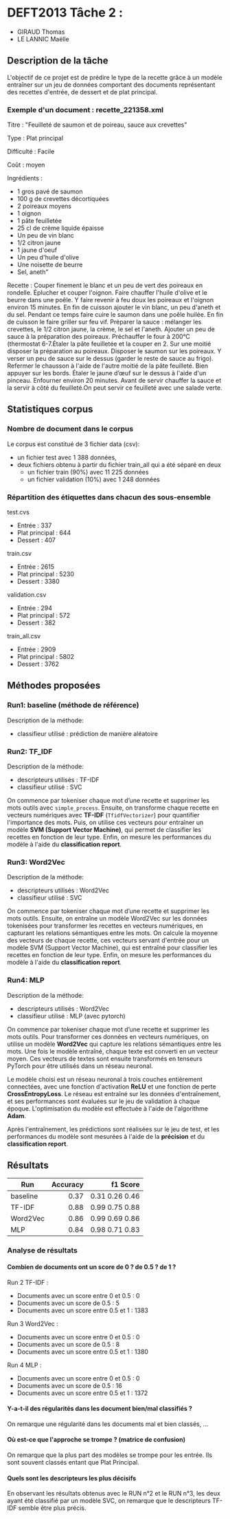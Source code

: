 # DEFT2013 Tâche 2 :
- GIRAUD Thomas
- LE LANNIC Maëlle

## Description de la tâche
L'objectif de ce projet est de prédire le type de la recette grâce à un modèle entraîner sur un jeu de données comportant des documents représentant des recettes d'entrée, de dessert et de plat principal. 

### Exemple d'un document : recette_221358.xml
Titre : "Feuilleté de saumon et de poireau, sauce aux crevettes"

Type : Plat principal 

Difficulté : Facile

Coût : moyen 

Ingrédients :
- 1 gros pavé de saumon 
- 100 g de crevettes décortiquées 
- 2 poireaux moyens 
- 1 oignon  
- 1 pâte feuilletée 
- 25 cl de crème liquide épaisse 
- Un peu de vin blanc 
- 1/2 citron jaune 
- 1 jaune d'oeuf 
- Un peu d'huile d'olive  
- Une noisette de beurre 
- Sel, aneth"

Recette : Couper finement le blanc et un peu de vert des poireaux en rondelle. Éplucher et couper l'oignon. Faire chauffer l'huile d'olive et le beurre dans une poêle. Y faire revenir à feu doux les poireaux et l'oignon environ 15 minutes. En fin de cuisson ajouter le vin blanc, un peu d'aneth et du sel. Pendant ce temps faire cuire le saumon dans une poêle huilée. En fin de cuisson le faire griller sur feu vif. Préparer la sauce : mélanger les crevettes, le 1/2 citron jaune, la crème, le sel et l'aneth. Ajouter un peu de sauce à la préparation des poireaux. Préchauffer le four à 200°C (thermostat 6-7.Étaler la pâte feuilletée et la couper en 2. Sur une moitié disposer la préparation au poireaux. Disposer le saumon sur les poireaux. Y verser un peu de sauce sur le dessus (garder le reste de sauce au frigo). Refermer le chausson à l'aide de l'autre moitié de la pâte feuilleté. Bien appuyer sur les bords. Étaler le jaune d’œuf sur le dessus à l'aide d'un pinceau. Enfourner environ 20 minutes. Avant de servir chauffer la sauce et la servir à côté du feuilleté.On peut servir ce feuilleté avec une salade verte.

## Statistiques corpus
### Nombre de document dans le corpus
Le corpus est constitué de 3 fichier data (csv):
- un fichier test avec 1 388 données, 
- deux fichiers obtenu à partir du fichier train_all qui a été séparé en deux 
    - un fichier train (90%) avec 11 225 données
    - un fichier validation (10%) avec 1 248 données 

### Répartition des étiquettes dans chacun des sous-ensemble
test.cvs
- Entrée : 337
- Plat principal : 644
- Dessert : 407

train.csv
- Entrée : 2615
- Plat principal : 5230
- Dessert : 3380

validation.csv
- Entrée : 294
- Plat principal : 572
- Dessert : 382

train_all.csv
- Entrée : 2909
- Plat principal : 5802
- Dessert : 3762

## Méthodes proposées
### Run1: baseline (méthode de référence)
Description de la méthode:
- classifieur utilisé : prédiction de manière aléatoire

### Run2: TF_IDF 
Description de la méthode:
- descripteurs utilisés : TF-IDF
- classifieur utilisé : SVC

On commence par tokeniser chaque mot d’une recette et supprimer les mots outils avec `simple_process`. Ensuite, on transforme chaque recette en vecteurs numériques avec **TF-IDF** (`TfidfVectorizer`) pour quantifier l'importance des mots. Puis, on utilise ces vecteurs pour entraîner un modèle **SVM (Support Vector Machine)**, qui permet de classifier les recettes en fonction de leur type. Enfin, on mesure les performances du modèle à l'aide du **classification report**.

### Run3: Word2Vec
Description de la méthode:
- descripteurs utilisés : Word2Vec
- classifieur utilisé : SVC

On commence par tokeniser chaque mot d’une recette et supprimer les mots outils. Ensuite, on entraîne un modèle Word2Vec sur les données tokenisées pour transformer les recettes en vecteurs numériques, en capturant les relations sémantiques entre les mots. On calcule la moyenne des vecteurs de chaque recette, ces vecteurs servant d'entrée pour un modèle SVM (Support Vector Machine), qui est entraîné pour classifier les recettes en fonction de leur type. Enfin, on mesure les performances du modèle à l'aide du **classification report**.

### Run4: MLP
Description de la méthode:
- descripteurs utilisés : Word2Vec
- classifieur utilisé : MLP (avec pytorch)

On commence par tokeniser chaque mot d’une recette et supprimer les mots outils. Pour transformer ces données en vecteurs numériques, on utilise un modèle **Word2Vec** qui capture les relations sémantiques entre les mots. Une fois le modèle entraîné, chaque texte est converti en un vecteur moyen. Ces vecteurs de textes sont ensuite transformés en tenseurs PyTorch pour être utilisés dans un réseau neuronal.

Le modèle choisi est un réseau neuronal à trois couches entièrement connectées, avec une fonction d'activation **ReLU** et une fonction de perte **CrossEntropyLoss**. Le réseau est entraîné sur les données d'entraînement, et ses performances sont évaluées sur le jeu de validation à chaque époque. L'optimisation du modèle est effectuée à l'aide de l'algorithme **Adam**.

Après l'entraînement, les prédictions sont réalisées sur le jeu de test, et les performances du modèle sont mesurées à l'aide de la **précision** et du **classification report**.


## Résultats
| Run                | Accuracy |    f1 Score    |
| ------------------ | --------:| --------------:|
| baseline           |   0.37   | 0.31 0.26 0.46 |
| TF-IDF             |   0.88   | 0.99 0.75 0.88 |
| Word2Vec           |   0.86   | 0.99 0.69 0.86 |
| MLP                |   0.84   | 0.98 0.71 0.83 |

### Analyse de résultats
#### Combien de documents ont un score de 0 ? de 0.5 ? de 1 ? 
Run 2 TF-IDF : 
- Documents avec un score entre 0 et 0.5 : 0
- Documents avec un score de 0.5 : 5
- Documents avec un score entre 0.5 et 1 : 1383

Run 3 Word2Vec :
- Documents avec un score entre 0 et 0.5 : 0
- Documents avec un score de 0.5 : 8
- Documents avec un score entre 0.5 et 1 : 1380

Run 4 MLP : 
- Documents avec un score entre 0 et 0.5 : 0
- Documents avec un score de 0.5 : 16
- Documents avec un score entre 0.5 et 1 : 1372

#### Y-a-t-il des régularités dans les document bien/mal classifiés ?
On remarque une régularité dans les documents mal et bien classés, ... 



#### Où est-ce que l'approche se trompe ? (matrice de confusion)
On remarque que la plus part des modèles se trompe pour les entrée. Ils sont souvent classés entant que Plat Principal.

#### Quels sont les descripteurs les plus décisifs 
En observant les résultats obtenus avec le RUN n°2 et le RUN n°3, les deux ayant été classifié par un modèle SVC, on remarque que le descripteurs TF-IDF semble être plus précis. 
